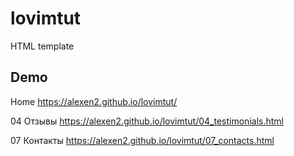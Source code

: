 # lovimtut
HTML template

## Demo

Home
https://alexen2.github.io/lovimtut/

04 Отзывы
https://alexen2.github.io/lovimtut/04_testimonials.html

07 Контакты
https://alexen2.github.io/lovimtut/07_contacts.html